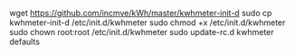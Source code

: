 wget https://github.com/incmve/kWh/master/kwhmeter-init-d
sudo cp kwhmeter-init-d /etc/init.d/kwhmeter
sudo chmod +x /etc/init.d/kwhmeter
sudo chown root:root /etc/init.d/kwhmeter
sudo update-rc.d kwhmeter defaults
